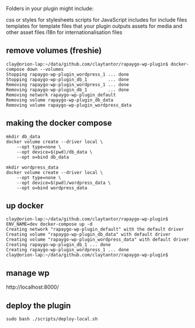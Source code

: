 Folders in your plugin might include:

css or styles for stylesheets
scripts for JavaScript
includes for include files
templates for template files that your plugin outputs
assets for media and other asset files
i18n for internationalisation files


## remove volumes (freshie)
```
clay@orion-lap:~/data/github.com/claytantor/rapaygo-wp-plugin$ docker-compose down --volumes
Stopping rapaygo-wp-plugin_wordpress_1 ... done
Stopping rapaygo-wp-plugin_db_1        ... done
Removing rapaygo-wp-plugin_wordpress_1 ... done
Removing rapaygo-wp-plugin_db_1        ... done
Removing network rapaygo-wp-plugin_default
Removing volume rapaygo-wp-plugin_db_data
Removing volume rapaygo-wp-plugin_wordpress_data
```

## making the docker compose
```
mkdir db_data
docker volume create --driver local \
    --opt type=none \
    --opt device=$(pwd)/db_data \
    --opt o=bind db_data

mkdir wordpress_data
docker volume create --driver local \
    --opt type=none \
    --opt device=$(pwd)/wordpress_data \
    --opt o=bind wordpress_data
```

## up docker 
```
clay@orion-lap:~/data/github.com/claytantor/rapaygo-wp-plugin$ ENV_NAME=dev docker-compose up -d
Creating network "rapaygo-wp-plugin_default" with the default driver
Creating volume "rapaygo-wp-plugin_db_data" with default driver
Creating volume "rapaygo-wp-plugin_wordpress_data" with default driver
Creating rapaygo-wp-plugin_db_1 ... done
Creating rapaygo-wp-plugin_wordpress_1 ... done
clay@orion-lap:~/data/github.com/claytantor/rapaygo-wp-plugin$ 
```

## manage wp
http://localhost:8000/

## deploy the plugin
`sudo bash ./scripts/deploy-local.sh`
